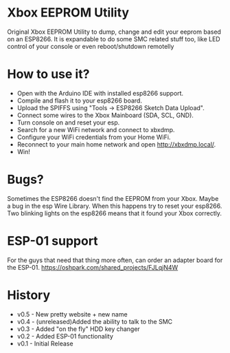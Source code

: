 # Xbox EEPROM Utility
Original Xbox EEPROM Utility to dump, change and edit your eeprom based on an ESP8266.
It is expandable to do some SMC related stuff too, like LED control of your console or even reboot/shutdown remotelly

# How to use it?
* Open with the Arduino IDE with installed esp8266 support.
* Compile and flash it to your esp8266 board.
* Upload the SPIFFS using "Tools -> ESP8266 Sketch Data Upload".
* Connect some wires to the Xbox Mainboard (SDA, SCL, GND).
* Turn console on and reset your esp.
* Search for a new WiFi network and connect to xbxdmp.
* Configure your WiFi credentials from your Home WiFi.
* Reconnect to your main home network and open http://xbxdmp.local/.
* Win!

# Bugs?
Sometimes the ESP8266 doesn't find the EEPROM from your Xbox. Maybe a bug in the esp Wire Library.
When this happens try to reset your esp8266. Two blinking lights on the esp8266 means that it found your Xbox correctly.

# ESP-01 support
For the guys that need that thing more often, can order an adapter board for the ESP-01.
https://oshpark.com/shared_projects/FJLqjN4W

# History
* v0.5 - New pretty website + new name
* v0.4 - (unreleased)Added the ability to talk to the SMC
* v0.3 - Added "on the fly" HDD key changer
* v0.2 - Added ESP-01 functionality
* v0.1 - Initial Release
